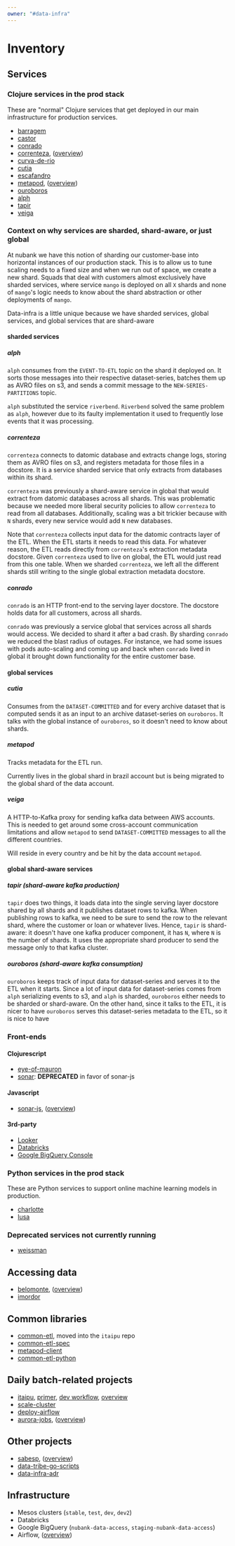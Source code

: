 ```yaml
---
owner: "#data-infra"
---
```


# Inventory

## Services

### Clojure services in the prod stack

These are "normal" Clojure services that get deployed in our main infrastructure for production services.

- [barragem](https://github.com/nubank/barragem)
- [castor](https://github.com/nubank/castor)
- [conrado](https://github.com/nubank/conrado)
- [correnteza](https://github.com/nubank/correnteza), ([overview](/primer.md#correnteza-overview))
- [curva-de-rio](https://github.com/nubank/curva-de-rio)
- [cutia](https://github.com/nubank/cutia)
- [escafandro](https://github.com/nubank/escafandro)
- [metapod](https://github.com/nubank/metapod), ([overview](/primer.md#metapod-overview))
- [ouroboros](https://github.com/nubank/ouroboros)
- [alph](https://github.com/nubank/alph)
- [tapir](https://github.com/nubank/tapir)
- [veiga](https://github.com/nubank/veiga)

### Context on why services are sharded, shard-aware, or just global

At nubank we have this notion of sharding our customer-base into horizontal instances of our production stack.
This is to allow us to tune scaling needs to a fixed size and when we run out of space, we create a new shard.
Squads that deal with customers almost exclusively have sharded services, where service `mango` is deployed on all `X` shards and none of `mango`'s logic needs to know about the shard abstraction or other deployments of `mango`.

Data-infra is a little unique because we have sharded services, global services, and global services that are shard-aware

#### sharded services

##### alph

`alph` consumes from the `EVENT-TO-ETL` topic on the shard it deployed on. It sorts those messages into their respective dataset-series, batches them up as AVRO files on s3, and sends a commit message to the `NEW-SERIES-PARTITIONS` topic.

`alph` substituted the service `riverbend`. `Riverbend` solved the same problem as `alph`, however due to its faulty implementation it used to frequently lose events that it was processing.

##### correnteza

`correnteza` connects to datomic database and extracts change logs, storing them as AVRO files on s3, and registers metadata for those files in a docstore. It is a service sharded service that only extracts from databases within its shard.

`correnteza` was previously a shard-aware service in global that would extract from datomic databases across all shards. This was problematic because we needed more liberal security policies to allow `correnteza` to read from all databases. Additionally, scaling was a bit trickier because with `N` shards, every new service would add `N` new databases.

Note that `correnteza` collects input data for the datomic contracts layer of the ETL. When the ETL starts it needs to read this data. For whatever reason, the ETL reads directly from `correnteza`'s extraction metadata docstore. Given `correnteza` used to live on global, the ETL would just read from this one table. When we sharded `correnteza`, we left all the different shards still writing to the single global extraction metadata docstore.

##### conrado

`conrado` is an HTTP front-end to the serving layer docstore. The docstore holds data for all customers, across all shards.

`conrado` was previously a service global that services across all shards would access. We decided to shard it after a bad crash. By sharding `conrado` we reduced the blast radius of outages. For instance, we had some issues with pods auto-scaling and coming up and back when `conrado` lived in global it brought down functionality for the entire customer base.

#### global services

##### cutia

Consumes from the `DATASET-COMMITTED` and for every archive dataset that is computed sends it as an input to an archive dataset-series on `ouroboros`. It talks with the global instance of `ouroboros`, so it doesn't need to know about shards.

##### metapod

Tracks metadata for the ETL run.

Currently lives in the global shard in brazil account but is being migrated to the global shard of the data account.

##### veiga

A HTTP-to-Kafka proxy for sending kafka data between AWS accounts. This is needed to get around some cross-account communication limitations and allow `metapod` to send `DATASET-COMMITTED` messages to all the different countries.

Will reside in every country and be hit by the data account `metapod`.

#### global shard-aware services

##### tapir (shard-aware kafka production)

`tapir` does two things, it loads data into the single serving layer docstore shared by all shards and it publishes dataset rows to kafka. When publishing rows to kafka, we need to be sure to send the row to the relevant shard, where the customer or loan or whatever lives. Hence, `tapir` is shard-aware: it doesn't have one kafka producer component, it has `N`, where `N` is the number of shards. It uses the appropriate shard producer to send the message only to that kafka cluster.

##### ouroboros (shard-aware kafka consumption)

`ouroboros` keeps track of input data for dataset-series and serves it to the ETL when it starts. Since a lot of input data for dataset-series comes from `alph` serializing events to s3, and `alph` is sharded, `ouroboros` either needs to be sharded or shard-aware. On the other hand, since it talks to the ETL, it is nicer to have `ouroboros` serves this dataset-series metadata to the ETL, so it is nice to have

### Front-ends

#### Clojurescript

- [eye-of-mauron](https://github.com/nubank/eye-of-mauron)
- [sonar](https://github.com/nubank/sonar): **DEPRECATED** in favor of sonar-js

#### Javascript

- [sonar-js](https://github.com/nubank/sonar-js), ([overview](/primer.md#sonar-overview))

#### 3rd-party

- [Looker](https://nubank.looker.com/)
- [Databricks](https://nubank.cloud.databricks.com/login.html)
- [Google BigQuery Console](https://console.cloud.google.com/bigquery?project=nubank-data-access)

### Python services in the prod stack

These are Python services to support online machine learning models in production.

- [charlotte](https://github.com/nubank/charlotte)
- [lusa](https://github.com/nubank/lusa)

### Deprecated services not currently running

- [weissman](https://github.com/nubank/weissman)

## Accessing data

- [belomonte](https://github.com/nubank/belomonte), ([overview](/primer.md#belo-monte))
- [imordor](https://github.com/nubank/imordor)

## Common libraries

- [common-etl](https://github.com/nubank/common-etl), moved into the `itaipu` repo
- [common-etl-spec](https://github.com/nubank/common-etl-spec)
- [metapod-client](https://github.com/nubank/metapod-client)
- [common-etl-python](https://github.com/nubank/common-etl-python)

## Daily batch-related projects

- [itaipu](https://github.com/nubank/itaipu), [primer](../../services/data-processing/itaipu/itaipu.md), [dev workflow](../../how-tos/itaipu/workflow.md), [overview](/primer.md#itaipu-overview)
- [scale-cluster](https://github.com/nubank/scale-cluster)
- [deploy-airflow](https://github.com/nubank/deploy-airflow)
- [aurora-jobs](https://github.com/nubank/aurora-jobs), ([overview](/primer.md#aurora-overview))

## Other projects

- [sabesp](https://github.com/nubank/sabesp), ([overview](/primer.md#sabesp-overview))
- [data-tribe-go-scripts](https://github.com/nubank/data-tribe-go-scripts)
- [data-infra-adr](https://github.com/nubank/data-infra-adr)

## Infrastructure

- Mesos clusters (`stable`, `test`, `dev`, `dev2`)
- Databricks
- Google BigQuery (`nubank-data-access`, `staging-nubank-data-access`)
- Airflow, ([overview](/primer.md#airflow-overview))
